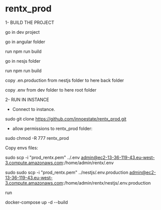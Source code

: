 # rentx_prod


1- BUILD THE PROJECT

go in dev project

go in angular folder

run npm run build

go in nesjs folder

run npm run build

copy .en.production from nestjs folder to here back folder

copy .env from dev folder to here root folder

2- RUN IN INSTANCE

- Connect to instance.

sudo git clone https://github.com/innoestate/rentx_prod.git

- allow permissions to rentx_prod folder:

sudo chmod -R 777 rentx_prod

Copy envs files:

sudo scp -i "prod_rentx.pem" ../.env admin@ec2-13-36-119-43.eu-west-3.compute.amazonaws.com:/home/admin/rentx/.env

sudo sudo scp -i "prod_rentx.pem" ../nestjs/.env.production admin@ec2-13-36-119-43.eu-west-3.compute.amazonaws.com:/home/admin/rentx/nestjs/.env.production

run 

docker-compose up -d --build